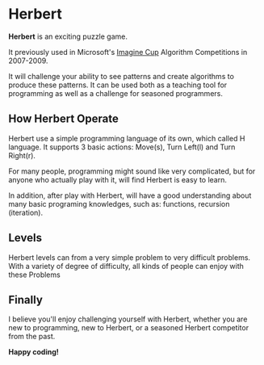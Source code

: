 # Herbert

**Herbert** is an exciting puzzle game.

It previously used in Microsoft's [Imagine Cup](https://www.imaginecup.com/) Algorithm Competitions in 2007-2009.

It will challenge your ability to see patterns and create algorithms to produce these patterns. It can be used both as a teaching tool for programming as well as a challenge for seasoned programmers.

## How Herbert Operate

Herbert use a simple programming language of its own, which called H language. It supports 3 basic actions: Move(s), Turn Left(l) and Turn Right(r).

For many people, programming might sound like very complicated, but for anyone who actually play with it, will find Herbert is easy to learn.

In addition, after play with Herbert, will have a good understanding about many basic programing knowledges, such as: functions, recursion (iteration).

## Levels

Herbert levels can from a very simple problem to very difficult problems. With a variety of degree of difficulty, all kinds of people can enjoy with these Problems

## Finally

I believe you'll enjoy challenging yourself with Herbert, whether you are new to programming, new to Herbert, or a seasoned Herbert competitor from the past.

**Happy coding!**
